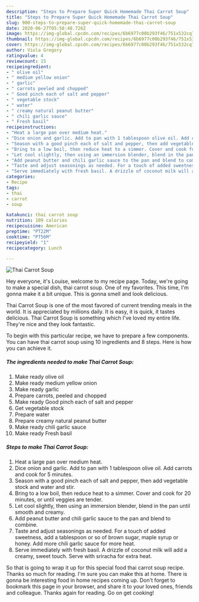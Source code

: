 ```yaml
---
description: "Steps to Prepare Super Quick Homemade Thai Carrot Soup"
title: "Steps to Prepare Super Quick Homemade Thai Carrot Soup"
slug: 900-steps-to-prepare-super-quick-homemade-thai-carrot-soup
date: 2020-06-27T05:58:48.726Z
image: https://img-global.cpcdn.com/recipes/6b6977c00b293f46/751x532cq70/thai-carrot-soup-recipe-main-photo.jpg
thumbnail: https://img-global.cpcdn.com/recipes/6b6977c00b293f46/751x532cq70/thai-carrot-soup-recipe-main-photo.jpg
cover: https://img-global.cpcdn.com/recipes/6b6977c00b293f46/751x532cq70/thai-carrot-soup-recipe-main-photo.jpg
author: Viola Gregory
ratingvalue: 4
reviewcount: 15
recipeingredient:
- " olive oil"
- " medium yellow onion"
- " garlic"
- " carrots peeled and chopped"
- " Good pinch each of salt and pepper"
- " vegetable stock"
- " water"
- " creamy natural peanut butter"
- " chili garlic sauce"
- " Fresh basil"
recipeinstructions:
- "Heat a large pan over medium heat."
- "Dice onion and garlic. Add to pan with 1 tablespoon olive oil. Add carrots and cook for 5 minutes."
- "Season with a good pinch each of salt and pepper, then add vegetable stock and water and stir."
- "Bring to a low boil, then reduce heat to a simmer. Cover and cook for 20 minutes, or until veggies are tender."
- "Let cool slightly, then using an immersion blender, blend in the pan until smooth and creamy."
- "Add peanut butter and chili garlic sauce to the pan and blend to combine."
- "Taste and adjust seasonings as needed. For a touch of added sweetness, add a tablespoon or so of brown sugar, maple syrup or honey. Add more chili garlic sauce for more heat."
- "Serve immediately with fresh basil. A drizzle of coconut milk will add a creamy, sweet touch. Serve with sriracha for extra heat."
categories:
- Recipe
tags:
- thai
- carrot
- soup

katakunci: thai carrot soup 
nutrition: 109 calories
recipecuisine: American
preptime: "PT22M"
cooktime: "PT56M"
recipeyield: "1"
recipecategory: Lunch

---
```



![Thai Carrot Soup](https://img-global.cpcdn.com/recipes/6b6977c00b293f46/751x532cq70/thai-carrot-soup-recipe-main-photo.jpg)

Hey everyone, it's Louise, welcome to my recipe page. Today, we're going to make a special dish, thai carrot soup. One of my favorites. This time, I'm gonna make it a bit unique. This is gonna smell and look delicious.

Thai Carrot Soup is one of the most favored of current trending meals in the world. It is appreciated by millions daily. It is easy, it is quick, it tastes delicious. Thai Carrot Soup is something which I've loved my entire life. They're nice and they look fantastic.




To begin with this particular recipe, we have to prepare a few components. You can have thai carrot soup using 10 ingredients and 8 steps. Here is how you can achieve it.

<!--inarticleads1-->

##### The ingredients needed to make Thai Carrot Soup:

1. Make ready  olive oil
1. Make ready  medium yellow onion
1. Make ready  garlic
1. Prepare  carrots, peeled and chopped
1. Make ready  Good pinch each of salt and pepper
1. Get  vegetable stock
1. Prepare  water
1. Prepare  creamy natural peanut butter
1. Make ready  chili garlic sauce
1. Make ready  Fresh basil




<!--inarticleads2-->

##### Steps to make Thai Carrot Soup:

1. Heat a large pan over medium heat.
1. Dice onion and garlic. Add to pan with 1 tablespoon olive oil. Add carrots and cook for 5 minutes.
1. Season with a good pinch each of salt and pepper, then add vegetable stock and water and stir.
1. Bring to a low boil, then reduce heat to a simmer. Cover and cook for 20 minutes, or until veggies are tender.
1. Let cool slightly, then using an immersion blender, blend in the pan until smooth and creamy.
1. Add peanut butter and chili garlic sauce to the pan and blend to combine.
1. Taste and adjust seasonings as needed. For a touch of added sweetness, add a tablespoon or so of brown sugar, maple syrup or honey. Add more chili garlic sauce for more heat.
1. Serve immediately with fresh basil. A drizzle of coconut milk will add a creamy, sweet touch. Serve with sriracha for extra heat.




So that is going to wrap it up for this special food thai carrot soup recipe. Thanks so much for reading. I'm sure you can make this at home. There is gonna be interesting food in home recipes coming up. Don't forget to bookmark this page in your browser, and share it to your loved ones, friends and colleague. Thanks again for reading. Go on get cooking!
